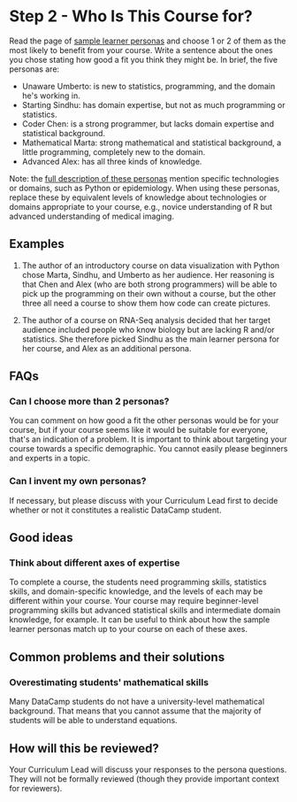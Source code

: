 # Step 2 - Who Is This Course for?

Read the page of [sample learner personas](/courses/design/personas.html) and choose 1 or 2 of them as the most likely to benefit from your course. Write a sentence about the ones you chose stating how good a fit you think they might be.  In brief, the five personas are:

- Unaware Umberto: is new to statistics, programming, and the domain he's working in.
- Starting Sindhu: has domain expertise, but not as much programming or statistics.
- Coder Chen: is a strong programmer, but lacks domain expertise and statistical background.
- Mathematical Marta: strong mathematical and statistical background, a little programming, completely new to the domain.
- Advanced Alex: has all three kinds of knowledge.

Note: the [full description of these personas](/courses/design/personas.html) mention specific technologies or domains,
such as Python or epidemiology.
When using these personas,
replace these by equivalent levels of knowledge about technologies or domains appropriate to your course,
e.g.,
novice understanding of R but advanced understanding of medical imaging.

## Examples

1. The author of an introductory course on data visualization with Python chose Marta, Sindhu, and Umberto as her audience.  Her reasoning is that Chen and Alex (who are both strong programmers) will be able to pick up the programming on their own without a course, but the other three all need a course to show them how code can create pictures.

2. The author of a course on RNA-Seq analysis decided that her target audience included people who know biology but are lacking R and/or statistics.  She therefore picked Sindhu as the main learner persona for her course, and Alex as an additional persona.

## FAQs

### Can I choose more than 2 personas?

You can comment on how good a fit the other personas would be for your course, but if your course seems like it would be suitable for everyone, that's an indication of a problem. It is important to think about targeting your course towards a specific demographic. You cannot easily please beginners and experts in a topic.

### Can I invent my own personas?

If necessary, but please discuss with your Curriculum Lead first to decide whether or not it constitutes a realistic DataCamp student.

## Good ideas

### Think about different axes of expertise

To complete a course, the students need programming skills, statistics skills, and domain-specific knowledge, and the levels of each may be different within your course. Your course may require beginner-level programming skills but advanced statistical skills and intermediate domain knowledge, for example. It can be useful to think about how the sample learner personas match up to your course on each of these axes.


## Common problems and their solutions

### Overestimating students' mathematical skills

Many DataCamp students do not have a university-level mathematical background. That means that you cannot assume that the majority of students will be able to understand equations.


## How will this be reviewed?

Your Curriculum Lead will discuss your responses to the persona questions. They will not be formally reviewed (though they provide important context for reviewers).
